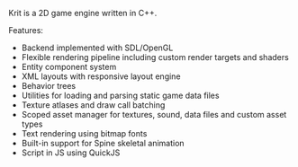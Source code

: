 Krit is a 2D game engine written in C++.

Features:

- Backend implemented with SDL/OpenGL
- Flexible rendering pipeline including custom render targets and shaders
- Entity component system
- XML layouts with responsive layout engine
- Behavior trees
- Utilities for loading and parsing static game data files
- Texture atlases and draw call batching
- Scoped asset manager for textures, sound, data files and custom asset types
- Text rendering using bitmap fonts
- Built-in support for Spine skeletal animation
- Script in JS using QuickJS

